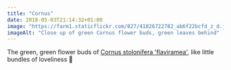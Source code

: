 ```yaml
---
title: "Cornus"
date: 2018-05-03T21:14:32+01:00
image: "https://farm1.staticflickr.com/827/41826722782_ab6f22bcfd_z_d.jpg"
imageAlt: "Close up of green Cornus flower buds, green leaves behind"
---
```


The green, green flower buds of [Cornus stolonifera 'flaviramea'](https://pfaf.org/user/Plant.aspx?LatinName=Cornus+sericea), like little bundles of loveliness 🙂
